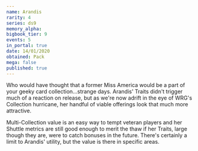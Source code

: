 ```yaml
---
name: Arandis
rarity: 4
series: ds9
memory_alpha:
bigbook_tier: 9
events: 5
in_portal: true
date: 14/01/2020
obtained: Pack
mega: false
published: true
---
```


Who would have thought that a former Miss America would be a part of your geeky card collection...strange days. Arandis' Traits didn't trigger much of a reaction on release, but as we're now adrift in the eye of WRG's Collection hurricane, her handful of viable offerings look that much more attractive.

Multi-Collection value is an easy way to tempt veteran players and her Shuttle metrics are still good enough to merit the thaw if her Traits, large though they are, were to catch bonuses in the future. There's certainly a limit to Arandis' utility, but the value is there in specific areas.
